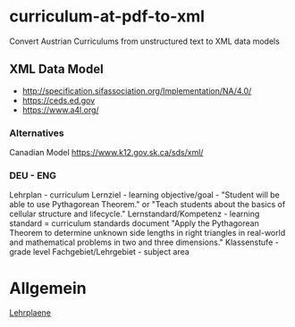 # curriculum-at-pdf-to-xml
Convert Austrian Curriculums from unstructured text to XML data models

## XML Data Model

* http://specification.sifassociation.org/Implementation/NA/4.0/
* https://ceds.ed.gov
* https://www.a4l.org/

### Alternatives

Canadian Model https://www.k12.gov.sk.ca/sds/xml/


### DEU - ENG
Lehrplan - curriculum
Lernziel - learning objective/goal - "Student will be able to use Pythagorean Theorem." or "Teach students about the basics of cellular structure and lifecycle."
Lernstandard/Kompetenz - learning standard = curriculum standards document "Apply the Pythagorean Theorem to determine unknown side lengths in right triangles in real-world and mathematical problems in two and three dimensions."
Klassenstufe - grade level
Fachgebiet/Lehrgebiet - subject area

# Allgemein
[Lehrplaene](https://bildung.bmbwf.gv.at/schulen/unterricht/lp/index.html)

